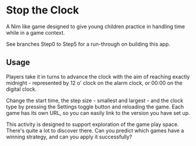 Stop the Clock
==============

A Nim like game designed to give young children practice in handling time while in a game context.

See branches Step0 to Step5 for a run-through on building this app.

Usage
-----

Players take it in turns to advance the clock with the aim of reaching exactly midnight - represented by 12 o' clock on the alarm clock, or 00:00 on the digital clock.

Change the start time, the step size - smallest and largest - and the clock type by pressing the Settings toggle button and reloading the game. Each game has its own URL, so you can easily link to the version you have set up.

This activity is designed to support exploration of the game play space. There's quite a lot to discover there. Can you predict which games have a winning strategy, and can you apply it successfully?
